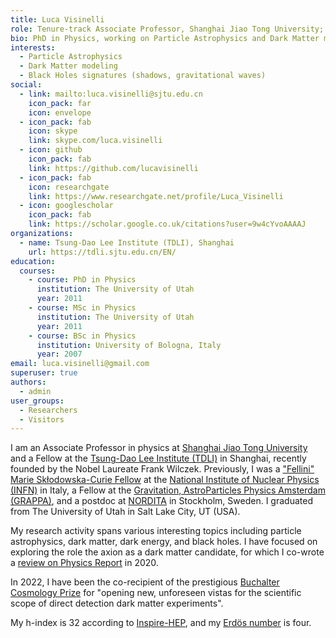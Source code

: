 ```yaml
---
title: Luca Visinelli
role: Tenure-track Associate Professor, Shanghai Jiao Tong University; Fellow, Tsung-Dao Lee Institute
bio: PhD in Physics, working on Particle Astrophysics and Dark Matter modeling.
interests:
  - Particle Astrophysics
  - Dark Matter modeling
  - Black Holes signatures (shadows, gravitational waves)
social:
  - link: mailto:luca.visinelli@sjtu.edu.cn
    icon_pack: far
    icon: envelope
  - icon_pack: fab
    icon: skype
    link: skype.com/luca.visinelli
  - icon: github
    icon_pack: fab
    link: https://github.com/lucavisinelli
  - icon_pack: fab
    icon: researchgate
    link: https://www.researchgate.net/profile/Luca_Visinelli
  - icon: googlescholar
    icon_pack: fab
    link: https://scholar.google.co.uk/citations?user=9w4cYvoAAAAJ
organizations:
  - name: Tsung-Dao Lee Institute (TDLI), Shanghai
    url: https://tdli.sjtu.edu.cn/EN/
education:
  courses:
    - course: PhD in Physics
      institution: The University of Utah
      year: 2011
    - course: MSc in Physics
      institution: The University of Utah
      year: 2011
    - course: BSc in Physics
      institution: University of Bologna, Italy
      year: 2007
email: luca.visinelli@gmail.com
superuser: true
authors:
  - admin
user_groups:
  - Researchers
  - Visitors
---
```

I am an Associate Professor in physics at [Shanghai Jiao Tong University](https://www.physics.sjtu.edu.cn/en/) and a Fellow at the [Tsung-Dao Lee Institute (TDLI)](https://tdli.sjtu.edu.cn/EN/) in Shanghai, recently founded by the Nobel Laureate Frank Wilczek. Previously, I was a ["Fellini" Marie Skłodowska-Curie Fellow](https://web.infn.it/fellini/) at the [National Institute of Nuclear Physics (INFN)](http://w3.lnf.infn.it/?lang=en) in Italy, a Fellow at the [Gravitation, AstroParticles Physics Amsterdam (GRAPPA)](https://grappa.amsterdam), and a postdoc at [NORDITA](https://www.nordita.org) in Stockholm, Sweden. I graduated from The University of Utah in Salt Lake City, UT (USA).

My research activity spans various interesting topics including particle astrophysics, dark matter, dark energy, and black holes. I have focused on exploring the role the axion as a dark matter candidate, for which I co-wrote a [review on Physics Report](https://www.sciencedirect.com/user/identity/landing?code=4V2hffr9561gPl_VXcou7D98hc85Zq6NI9Ai7DLP&state=retryCounter%3D0%26csrfToken%3Dc6c720d7-9376-460b-b798-f378521f7d25%26idpPolicy%3Durn%253Acom%253Aelsevier%253Aidp%253Apolicy%253Aproduct%253Ainst_assoc%26returnUrl%3D%252Fscience%252Farticle%252Fabs%252Fpii%252FS0370157320302477%26prompt%3Dnone%26cid%3Darp-bd516642-2638-4e37-bf5e-66821f94a540) in 2020.

In 2022, I have been the co-recipient of the prestigious [Buchalter Cosmology Prize](http://www.buchaltercosmologyprize.org) for "opening new, unforeseen vistas for the scientific scope of direct detection dark matter experiments".

My h-index is 32 according to [Inspire-HEP](https://inspirehep.net/authors/1269953), and my [Erdös number](https://mathscinet.ams.org/mathscinet/collaborationDistance.html) is four.
